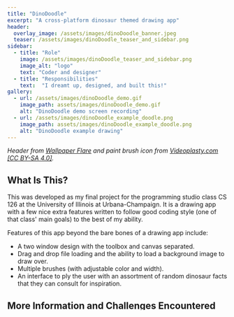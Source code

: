 ```yaml
---
title: "DinoDoodle"
excerpt: "A cross-platform dinosaur themed drawing app"
header:
  overlay_image: /assets/images/dinoDoodle_banner.jpeg
  teaser: /assets/images/dinoDoodle_teaser_and_sidebar.png
sidebar:
  - title: "Role"
    image: /assets/images/dinoDoodle_teaser_and_sidebar.png
    image_alt: "logo"
    text: "Coder and designer"
  - title: "Responsibilities"
    text:  "I dreamt up, designed, and built this!"
gallery:
  - url: /assets/images/dinoDoodle_demo.gif
    image_path: assets/images/dinoDoodle_demo.gif
    alt: "DinoDoodle demo screen recording"
  - url: /assets/images/dinoDoodle_example_doodle.png
    image_path: assets/images/dinoDoodle_example_doodle.png
    alt: "DinoDoodle example drawing"
---
```

*Header from [Wallpaper Flare](https://www.wallpaperflare.com) and paint brush icon from [Videoplasty.com [CC BY-SA 4.0]](https://creativecommons.org/licenses/by-sa/4.0).*

## What Is This?
This was developed as my final project for the programming studio class CS 126
at the University of Illinois at Urbana-Champaign. It is a drawing app with a
few nice extra features written to follow good coding style (one of that class'
main goals) to the best of my ability.

Features of this app beyond the bare bones of a drawing app include:
  * A two window design with the toolbox and canvas separated.
  * Drag and drop file loading and the ability to load a background image to draw over.
  * Multiple brushes (with adjustable color and width).
  * An interface to ply the user with an assortment of random dinosaur facts
  that they can consult for inspiration.

## More Information and Challenges Encountered
A more complete explanation of the project, its proposal, and a log detailing my work on it are all available and can be found in the `README.md`, `PROPOSAL.md`, and `DEVELOPMENT.md` files in the [project repository](https://github.com/FakeNameSE/CS_126_Final_Project). `DEVELOPMENT.md` does a pretty good job of documenting chronologically in a fun style my approach to the project, the issues encountered, and how I solved them.

## Screenshots!
{% include gallery caption="Screenshots of DinoDoodle. From left to right: screen recording of demo and beautiful example drawing of a dinosaur." %}

## Technical Information!
DinoDoodle is built with:
  * C++ with OpenFramworks for the GUI.
  * OpenFrameworks for the canvas framebuffer rendering and the plugin ofxGui for
  the GUI.
  * JsonCPP to parse the dinosaur JSON data.

## Awards
None, but who doesn't like drawing apps and dinosaurs!

The code is open source, and you can check it out on Github [here](https://github.com/FakeNameSE/CS_126_Final_Project).
